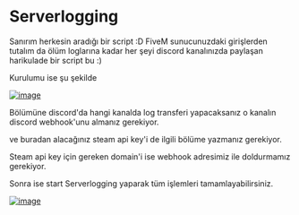 # Serverlogging

Sanırım herkesin aradığı bir script :D FiveM sunucunuzdaki girişlerden tutalım da ölüm loglarına kadar her şeyi discord kanalınızda paylaşan harikulade bir script bu :)



Kurulumu ise şu şekilde



<a href="https://ibb.co/k3LGvck"><img src="https://i.ibb.co/8zymt8T/image.png" alt="image" border="0"></a>




Bölümüne discord'da hangi kanalda log transferi yapacaksanız o kanalın discord webhook'unu almanız gerekiyor.



ve buradan alacağınız steam api key'i de ilgili bölüme yazmanız gerekiyor. 

Steam api key için gereken domain'i ise webhook adresimiz ile doldurmamız gerekiyor.



Sonra ise start Serverlogging yaparak tüm işlemleri tamamlayabilirsiniz.

<a href="https://imgbb.com/"><img src="https://i.ibb.co/p0GKshJ/image.png" alt="image" border="0"></a>
